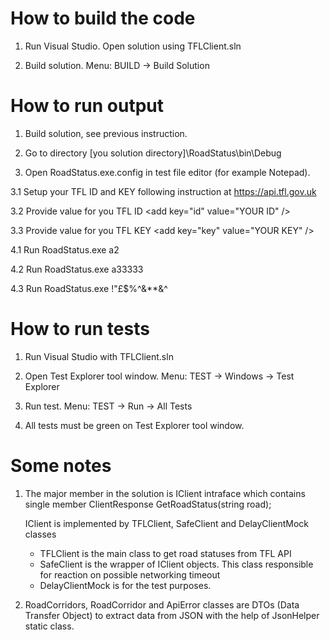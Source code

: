 # How to build the code

1. Run Visual Studio. Open solution using TFLClient.sln

2. Build solution. Menu: BUILD -> Build Solution

# How to run output

1. Build solution, see previous instruction.

2. Go to directory [you solution directory]\RoadStatus\bin\Debug

3. Open RoadStatus.exe.config in test file editor (for example Notepad).

3.1 Setup your TFL ID and KEY following instruction at https://api.tfl.gov.uk

3.2 Provide value for you TFL ID &lt;add key="id" value="YOUR ID" /&gt;

3.3 Provide value for you TFL KEY &lt;add key="key" value="YOUR KEY" /&gt;

4.1 Run RoadStatus.exe a2

4.2 Run RoadStatus.exe a33333

4.3 Run RoadStatus.exe !"£$%^&**&^

# How to run tests

1. Run Visual Studio with TFLClient.sln

2. Open Test Explorer tool window. Menu: TEST -> Windows -> Test Explorer

3. Run test. Menu: TEST -> Run -> All Tests

4. All tests must be green on Test Explorer tool window.

# Some notes

1. The major member in the solution is IClient intraface which contains single member ClientResponse GetRoadStatus(string road);

   IClient is implemented by TFLClient, SafeClient and DelayClientMock classes
   
      * TFLClient is the main class to get road statuses from TFL API
      * SafeClient is the wrapper of IClient objects. This class responsible for reaction on possible networking timeout 
      *  DelayClientMock is for the test purposes.

2. RoadCorridors, RoadCorridor and ApiError classes are DTOs (Data Transfer Object) to extract data from JSON with the help of JsonHelper static class.


